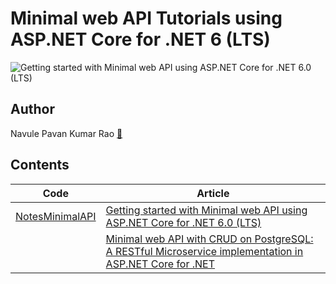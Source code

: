 # Minimal web API Tutorials using ASP.NET Core for .NET 6 (LTS)

![Getting started with Minimal web API using ASP.NET Core for .NET 6.0 (LTS)](https://github.com/windson/minimal-web-api-tutorials/blob/main/Getting%20started%20with%20Minimal%20web%20API%20Using%20ASP.NET%20Core%20for%20.NET%206%20-%20TutLinks.gif)

## Author
Navule Pavan Kumar Rao [🤵](https://bit.ly/3d17tZP)

## Contents

| Code | Article |
| --- | --- |
| [NotesMinimalAPI](https://github.com/windson/minimal-web-api-tutorials/tree/main/NotesMinimalAPI) | [Getting started with Minimal web API using ASP.NET Core for .NET 6.0 (LTS)](https://bit.ly/3E3UqnZ) |
| | [Minimal web API with CRUD on PostgreSQL: A RESTful Microservice implementation in ASP.NET Core for .NET](https://www.tutlinks.com/minimal-web-api-with-crud-on-postgresql-dotnet-6/)|

